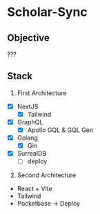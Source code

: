 # Scholar-Sync

## Objective

???

## Stack

1. First Architecture

- [x] NextJS
  - [x] Tailwind
- [x] GraphQL
  - [x] Apollo GQL & GQL Gen
- [x] Golang
  - [x] Gin
- [x] SurrealDB
  - [ ] deploy

2. Second Architecture

- React + Vite
- Tailwind
- Pocketbase -> Deploy
